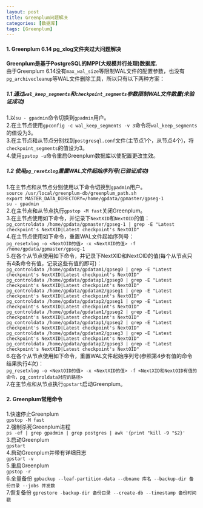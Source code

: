 ```yaml
---
layout: post
title: Greenplum问题解决
categories: [数据库]
tags: [Greenplum]
---
```

#### 1. Greenplum 6.14 pg_xlog文件夹过大问题解决
**Greenplum是基于PostgreSQL的MPP(大规模并行处理)数据库.**  
由于Greenplum 6.14没有`max_wal_size`等限制WAL文件的配置参数，也没有`pg_archivecleanup`等WAL文件删除工具，所以只有以下两种方案：  
##### 1.1 通过`wal_keep_segments`和`checkpoint_segments`参数限制WAL文件数量(未验证成功)
1.以`su - gpadmin`命令切换到`gpadmin`用户。  
2.在主节点使用`gpconfig -c wal_keep_segments -v 3`命令将`wal_keep_segments`的值设为3。  
3.在主节点和从节点分别找到`postgresql.conf`文件(主节点1个，从节点4个)，将`checkpoint_segments`的值设为3。  
4.使用`gpstop -u`命令重启Greenplum数据库以使配置更改生效。
<!-- more -->
##### 1.2 使用`pg_resetxlog`重置WAL文件起始序列号(已验证成功)
1.在主节点和从节点分别使用以下命令切换到`gpadmin`用户。  
`source /usr/local/greenplum-db/greenplum_path.sh`  
`export MASTER_DATA_DIRECTORY=/home/gpdata/gpmaster/gpseg-1`  
`su - gpadmin`  
2.在主节点和从节点执行`gpstop -M fast`关闭Greenplum。  
3.在主节点使用如下命令，并记录下`NextXID`和`NextOID`的值：  
`pg_controldata /home/gpdata/gpmaster/gpseg-1 | grep -E "Latest checkpoint's NextXID|Latest checkpoint's NextOID"`  
4.在主节点使用如下命令，重置WAL文件起始序列号：  
`pg_resetxlog -o <NextOID的值> -x <NextXID的值> -f /home/gpdata/gpmaster/gpseg-1`  
5.在各个从节点使用如下命令，并记录下NextXID和NextOID的值(每个从节点只有4条命令有值，记录这些有值的即可)：  
`pg_controldata /home/gpdata/gpdatam1/gpseg0 | grep -E "Latest checkpoint's NextXID|Latest checkpoint's NextOID"`  
`pg_controldata /home/gpdata/gpdatap1/gpseg0 | grep -E "Latest checkpoint's NextXID|Latest checkpoint's NextOID"`  
`pg_controldata /home/gpdata/gpdatam2/gpseg1 | grep -E "Latest checkpoint's NextXID|Latest checkpoint's NextOID"`  
`pg_controldata /home/gpdata/gpdatap2/gpseg1 | grep -E "Latest checkpoint's NextXID|Latest checkpoint's NextOID"`  
`pg_controldata /home/gpdata/gpdatam1/gpseg2 | grep -E "Latest checkpoint's NextXID|Latest checkpoint's NextOID"`  
`pg_controldata /home/gpdata/gpdatap1/gpseg2 | grep -E "Latest checkpoint's NextXID|Latest checkpoint's NextOID"`  
`pg_controldata /home/gpdata/gpdatam2/gpseg3 | grep -E "Latest checkpoint's NextXID|Latest checkpoint's NextOID"`  
`pg_controldata /home/gpdata/gpdatap2/gpseg3 | grep -E "Latest checkpoint's NextXID|Latest checkpoint's NextOID"`  
6.在各个从节点使用如下命令，重置WAL文件起始序列号(参照第4步有值的命令结果执行4次)：  
`pg_resetxlog -o <NextOID的值> -x <NextXID的值> -f <NextXID和NextOID有值的命令，pg_controldata对应的路径>`  
7.在主节点和从节点执行`gpstart`启动Greenplum。  
#### 2. Greenplum常用命令
1.快速停止Greenplum  
`gpstop -M fast`  
2.强制杀死Greenplum进程  
`ps -ef | grep gpadmin | grep postgres | awk '{print "kill -9 "$2}'`  
3.启动Greenplum  
`gpstart`  
4.启动Greenplum并带有详细日志  
`gpstart -v`  
5.重启Greenplum  
`gpstop -r`  
6.全量备份
`gpbackup --leaf-partition-data --dbname 库名 --backup-dir 备份目录 --jobs 并发数`  
7.恢复备份
`gprestore -backup-dir 备份目录 --create-db --timestamp 备份时间戳`  
